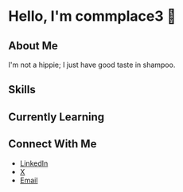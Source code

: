 # Hello, I'm commplace3 👋

## About Me
I'm not a hippie; I just have good taste in shampoo.

## Skills

## Currently Learning

## Connect With Me
- [LinkedIn](https://www.linkedin.com/in/unityrobot-todd-smith-878336357/)
- [X](https://x.com/UnityRobot)
- [Email](mailto:unityrobot007@gmail.com)
